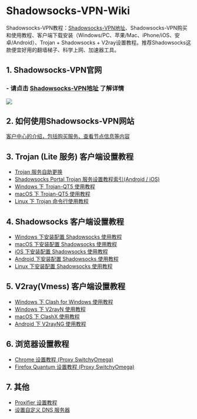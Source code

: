 # Shadowsocks-VPN-Wiki
Shadowsocks-VPN教程：[Shadowsocks-VPN地址](https://portal.shadowsocks.nl/aff.php?aff=33882)、Shadowsocks-VPN购买和使用教程、客户端下载安装（Windows/PC、苹果/Mac、iPhone/iOS、安卓/Android）、Trojan + Shadowsocks + V2ray设置教程。推荐Shadowsocks这款便宜好用的翻墙梯子、科学上网、加速器工具。

## 1. Shadowsocks-VPN官网

### - 请点击 [Shadowsocks-VPN地址](https://portal.shadowsocks.nl/aff.php?aff=33882) 了解详情

![](assets/images/key.jpg)

## 2. 如何使用Shadowsocks-VPN网站

[客户中心的介绍，包括购买服务、查看节点信息等内容](zh_CN/introduction-of-client-portal.md)

## 3. Trojan (Lite 服务) 客户端设置教程
- [Trojan 服务自助更换](https://portal.shadowsocks.nl/knowledgebase/152/)
- [Shadowsocks Portal Trojan 服务设置教程索引(Android / iOS)](https://portal.shadowsocks.nl/knowledgebase/151/)  
- [Windows 下 Trojan-QT5 使用教程](https://portal.shadowsocks.nl/knowledgebase/161/)  
- [macOS 下 Trojan-QT5 使用教程](https://portal.shadowsocks.nl/knowledgebase/162/)  
- [Linux 下 Trojan 命令行使用教程](https://portal.shadowsocks.nl/knowledgebase/160/)  

## 4. Shadowsocks 客户端设置教程

- [Windows 下安装配置 Shadowsocks 使用教程](zh_CN/shadowsocks/windows-setup-guide.md)  
- [macOS 下安装配置 Shadowsocks 使用教程](zh_CN/shadowsocks/macos-setup-guide.md)  
- [iOS 下安装配置 Shadowsocks 使用教程](zh_CN/shadowsocks/ios-setup-guide.md)  
- [Android 下安装配置 Shadowsocks 使用教程](zh_CN/shadowsocks/android-setup-guide.md)
- [Linux 下安装配置 Shadowsocks 使用教程](zh_CN/shadowsocks/linux-setup-guide.md)

## 5. V2ray(Vmess) 客户端设置教程

- [Windows 下 Clash for Windows 使用教程](zh_CN/v2ray/clash-for-windows-setup-guide.md)
- [Windows 下 V2rayN 使用教程](zh_CN/v2ray/v2ray-win-v2rayN.md)
- [macOS 下 ClashX 使用教程](zh_CN/v2ray/clashx-macos-setup-guide.md)
- [Android 下 V2rayNG 使用教程](zh_CN/v2ray/v2ray-android-v2rayNG.md)


## 6. 浏览器设置教程

- [Chrome 设置教程 (Proxy SwitchyOmega) ](zh_CN/browser/chrome-setup-guide.md)
- [Firefox Quantum 设置教程 (Proxy SwitchyOmega)](zh_CN/browser/firefox-setup-guide.md)

## 7. 其他
- [Proxifier 设置教程](zh_CN/proxifier-settings.md)  
- [设置自定义 DNS 服务器](zh_CN/dns-setup-guide.md)  

